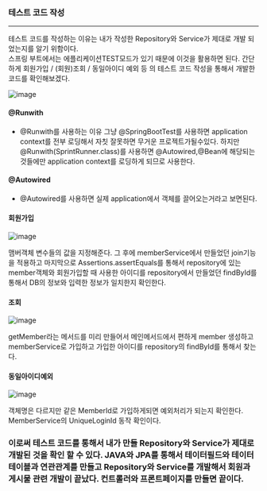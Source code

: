 ### 테스트 코드 작성
---------------------------------------------------
테스트 코드를 작성하는 이유는 내가 작성한 Repository와 Service가 제대로 개발 되었는지를 알기 위함이다.       
스프링 부트에서는 에플리케이션TEST모드가 있기 때문에 이것을 활용하면 된다.
간단하게 회원가입 / (회원)조회 / 동일아이디 예외 등 의 테스트 코드 작성을 통해서 개발한 코드를 확인해보겠다.

![image](https://user-images.githubusercontent.com/100845256/161965211-1d471f92-101d-443c-8d0f-48841ac9d5fe.png)

#### @Runwith
   *  @Runwith를 사용하는 이유 그냥 @SpringBootTest를 사용하면 application context를 전부 로딩해서 자칫 잘못하면 무거운 프로젝트가될수있다.
하지만 @Runwith(SprintRunner.class)를 사용하면  @Autowired,@Bean에 해당되는것들에만 application context를 로딩하게 되므로 사용한다.

#### @Autowired
   *  @Autowired를 사용하면 실제 application에서 객체를 끌어오는거라고 보면된다.
   
#### 회원가입
![image](https://user-images.githubusercontent.com/100845256/161965918-f2be70d1-f23c-4299-a8af-a89814f28b88.png)

맴버객체 변수들의 값을 지정해준다. 그 후에 memberService에서 만들었던 join기능을 적용하고 마지막으로 Assertions.assertEquals를 통해서 repository에 있는 member객체와 회원가입할 때 사용한 아이디를 repository에서 만들었던 findById를 통해서 DB의 정보와 입력한 정보가 일치한지 확인한다.

#### 조회
![image](https://user-images.githubusercontent.com/100845256/161966566-55c30331-12f4-4b94-b60c-a86dbcce06bc.png)

getMember라는 메서드를 미리 만들어서 메인메서드에서 편하게 member 생성하고 memberService로 가입하고 가입한 아이디를 repository의 findById를 통해서 찾는다. 

#### 동일아이디예외
![image](https://user-images.githubusercontent.com/100845256/161966967-143ec44c-cb4b-449f-becd-a827116409ec.png)

객체명은 다르지만 같은 MemberId로 가입하게되면 예외처리가 되는지 확인한다. MemberService의 UniqueLoginId 동작 확인이다.

### 이로써 테스트 코드를 통해서 내가 만들 Repository와 Service가 제대로 개발된 것을 확인 할 수 있다. JAVA와 JPA를 통해서 테이터필드와 테이터테이블과 연관관계를 만들고 Repository와 Service를 개발해서 회원과 게시물 관련 개발이 끝났다. 컨트롤러와 프론트페이지를 만들면 끝이다.
